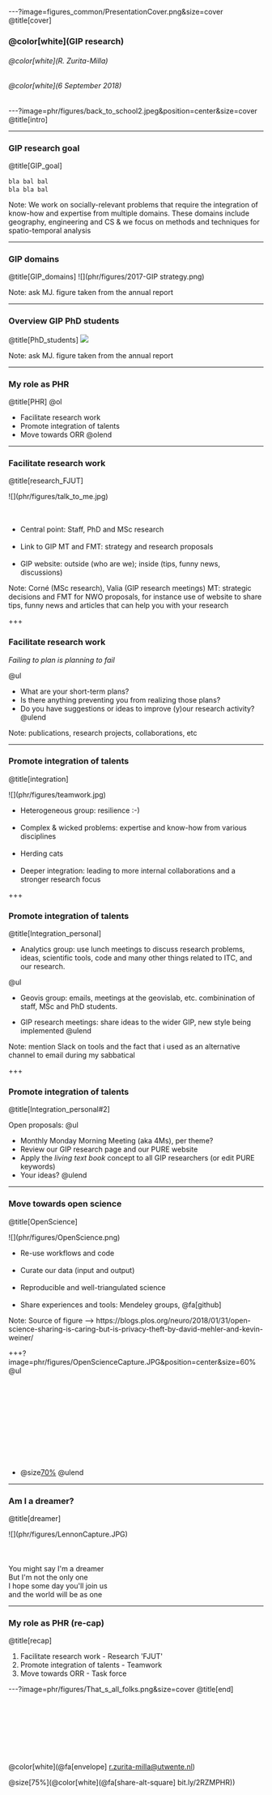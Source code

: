 ---?image=figures_common/PresentationCover.png&size=cover
@title[cover]
### @color[white](GIP research)
###### @color[white](R. Zurita-Milla)
###### @color[white](6 September 2018) 


---?image=phr/figures/back_to_school2.jpeg&position=center&size=cover
@title[intro]

---
### GIP research goal 
@title[GIP_goal]

```
bla bal bal
bla bla bal
```

Note: We work on socially-relevant problems that require the integration of know-how and expertise from multiple domains. These domains include geography, engineering and CS & we focus on methods and techniques for spatio-temporal analysis

---
### GIP domains 
@title[GIP_domains]
![](phr/figures/2017-GIP strategy.png)

Note: ask MJ. figure taken from the annual report

---
### Overview GIP PhD students 
@title[PhD_students]
![](phr/figures/GIP_phd_students.png)

Note: ask MJ. figure taken from the annual report

--- 
### My role as PHR
@title[PHR]
@ol
- Facilitate research work
- Promote integration of talents 
- Move towards ORR
@olend

--- 
### Facilitate research work
@title[research_FJUT]
<div class="left">
![](phr/figures/talk_to_me.jpg)
</div>
<div class="right">
<br><br>
    <ul>
        <li>Central point: Staff, PhD and MSc research </li>
        <br>
        <li>‎Link to GIP MT and FMT: strategy and research proposals </li>
        <br>
        <li>GIP website: outside (who are we); inside (tips, funny news, discussions) </li>
    </ul>
</div>

Note: Corné (MSc research), Valia (GIP research meetings)
MT: strategic decisions and FMT for NWO proposals, for instance
use of website to share tips, funny news and articles that can help you with your research

+++ 
### Facilitate research work

*Failing to plan is planning to fail*

@ul
- What are your short-term plans?
- Is there anything preventing you from realizing those plans?
- Do you have suggestions or ideas to improve (y)our research activity?
@ulend
 
Note: publications, research projects, collaborations, etc

--- 
### Promote integration of talents 
@title[integration]
<div class="left">
![](phr/figures/teamwork.jpg)
</div>
<div class="right">
    <ul>
        <li>Heterogeneous group: resilience :-) </li>
        <br>
        <li>‎Complex & wicked problems: expertise and know-how from various disciplines</li>
        <br>
        <li>Herding cats</li>
        <br>
        <li>Deeper integration: leading to more internal collaborations and a stronger research focus</li>
    </ul>
</div>

+++
### Promote integration of talents 
@title[Integration_personal]

- Analytics group: use lunch meetings to discuss research problems, ideas, scientific tools, code and many other things related to ITC, and our research.

@ul
- Geovis group: emails, meetings at the geovislab, etc. combinination of staff, MSc and PhD students. 

- GIP research meetings: share ideas to the wider GIP, new style being implemented
@ulend

Note: mention Slack on tools and the fact that i used as an alternative channel to email during my sabbatical 

+++
### Promote integration of talents 
@title[Integration_personal#2]

Open proposals:
@ul
- Monthly Monday Morning Meeting (aka 4Ms), per theme?
- Review our GIP research page and our PURE website 
- Apply the *living text book* concept to all GIP researchers (or edit PURE keywords)
- Your ideas? 
@ulend

--- 
### Move towards open science 
@title[OpenScience]
<div class="left">
![](phr/figures/OpenScience.png)
</div>
<div class="right">
    <ul>
        <li>Re-use workflows and code</li>
        <br>
        <li>‎Curate our data (input and output)</li>
        <br>
        <li>Reproducible and well-triangulated science</li>
        <br>
        <li> Share experiences and tools: Mendeley groups, @fa[github] </li>
    </ul>
</div>
Note: Source of figure --> https://blogs.plos.org/neuro/2018/01/31/open-science-sharing-is-caring-but-is-privacy-theft-by-david-mehler-and-kevin-weiner/

+++?image=phr/figures/OpenScienceCapture.JPG&position=center&size=60% 
@ul
<br><br><br><br><br><br><br><br><br><br><br>
- @size[70%](DOI:10.1007/978-3-319-00026-8_2)
@ulend

---
### Am I a dreamer? 
@title[dreamer]
<div class="left">
![](phr/figures/LennonCapture.JPG)
</div>
<div class="right">
<br><br>

<br>
    You might say I'm a dreamer
    
<br>
    But I'm not the only one
    
<br>
    I hope some day you'll join us
    
<br>
    and the world will be as one
    
<br>

</div>

---
### My role as PHR (re-cap)
@title[recap]
1. Facilitate research work - Research 'FJUT'
2. Promote integration of talents - Teamwork
3. Move towards ORR - Task force  

---?image=phr/figures/That_s_all_folks.png&size=cover
@title[end]
<br><br>
<br><br>
<br><br>
<br><br>
<br>
@color[white](@fa[envelope]  r.zurita-milla@utwente.nl)

@size[75%](@color[white](@fa[share-alt-square]  bit.ly/2RZMPHR))
